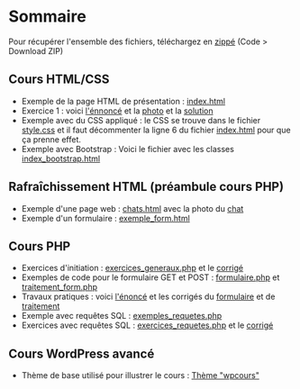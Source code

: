<h1>Sommaire</h1>
  
<p>Pour récupérer l'ensemble des fichiers, téléchargez en <a href="https://github.com/Alexandre333/cours">zippé</a> (Code > Download ZIP)</p>

<h2>Cours HTML/CSS</h2>
<ul>
   <li>Exemple de la page HTML de présentation : <a href="https://github.com/Alexandre333/cours/blob/main/html/index.html">index.html</a></li>
   <li>Exercice 1 : voici <a href="https://github.com/Alexandre333/cours/blob/main/html/Exercice%201%20-%20HTML.pdf">l'énnoncé</a> et la <a href="https://github.com/Alexandre333/cours/blob/main/html/gateau.jpg">photo</a> et la <a href="https://github.com/Alexandre333/cours/blob/main/html/exercice_1_solution.html">solution</a></li>
   <li>Exemple avec du CSS appliqué : le CSS se trouve dans le fichier <a href="https://github.com/Alexandre333/cours/blob/main/html/style.css">style.css</a> et il faut décommenter la ligne 6 du fichier <a href="https://github.com/Alexandre333/cours/blob/main/html/index.html">index.html</a> pour que ça prenne effet.</li>
   <li>Exemple avec Bootstrap : Voici le fichier avec les classes <a href="https://github.com/Alexandre333/cours/blob/main/html/index_bootstrap.html">index_bootstrap.html</a></li>
</ul>

<h2>Rafraîchissement HTML (préambule cours PHP)</h2>
<ul>
  <li>Exemple d'une page web : <a href="https://github.com/Alexandre333/cours/blob/main/html/rafraichissement/chats.html">chats.html</a> avec la photo du <a href="https://github.com/Alexandre333/cours/blob/main/html/rafraichissement/cyprus_cat.jpg">chat</a></li>
  <li>Exemple d'un formulaire :  <a href="https://github.com/Alexandre333/cours/blob/main/html/rafraichissement/exemple_form.html">exemple_form.html</a></li>
</ul>

<h2>Cours PHP</h2>
<ul>
      <li>Exercices d'initiation : <a href="https://github.com/Alexandre333/cours/blob/main/php/exercices_generaux.php">exercices_generaux.php</a> et le <a href="https://github.com/Alexandre333/cours/blob/main/php/exercices_generaux_corriges.php">corrigé</a></li>
      <li>Exemples de code pour le formulaire GET et POST : <a href="https://github.com/Alexandre333/cours/blob/main/php/formulaire.php">formulaire.php</a> et <a href="https://github.com/Alexandre333/cours/blob/main/php/traitement_form.php">traitement_form.php</a></li>
    <li>Travaux pratiques : voici <a href="https://github.com/Alexandre333/cours/blob/main/php/tp_enonce.html">l'énoncé</a> et les corrigés du <a href="https://github.com/Alexandre333/cours/blob/main/php/tp_formulaire.php">formulaire</a> et de <a href="https://github.com/Alexandre333/cours/blob/main/php/tp_traitement.php">traitement</a></li>
    <li>Exemple avec requêtes SQL : <a href="https://github.com/Alexandre333/cours/blob/main/php/exemple_requetes.php">exemples_requetes.php</a></li>
    <li>Exercices avec requêtes SQL : <a href="https://github.com/Alexandre333/cours/blob/main/php/exercices_requetes.php">exercices_requetes.php</a> et le <a href="https://github.com/Alexandre333/cours/blob/main/php/exercices_requetes_corriges.php">corrigé</a></li>
</ul>

<h2>Cours WordPress avancé</h2>
<ul>
      <li>Thème de base utilisé pour illustrer le cours : <a href="https://github.com/Alexandre333/cours/tree/main/wordpress/wpcours">Thème "wpcours"</a></li>
</ul>
